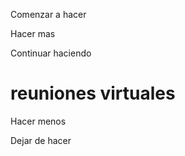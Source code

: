 Comenzar a hacer


Hacer mas


Continuar haciendo

# reuniones virtuales

Hacer menos


Dejar de hacer
